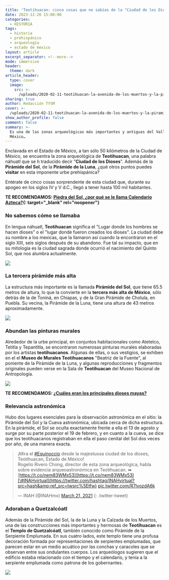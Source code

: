 ```yaml
---
title: 'Teotihuacan: cinco cosas que no sabías de la "Ciudad de los Dioses"'
date: 2023-12-26 15:00:00
categories:
  - HISTORIA
tags:
  - historia
  - prehispánico
  - arqueología
  - estado de mexico
layout: article
excerpt_separator: <!--more-->
mode: immersive
header:
  theme: dark
article_header:
  type: cover
  image:
    src: >-
      /uploads/2020-02-11-teotihuacan-la-avenida-de-los-muertos-y-la-piramide-del-sol.jpeg
sharing: true
author: Redacción TYSM
cover: >-
  /uploads/2020-02-11-teotihuacan-la-avenida-de-los-muertos-y-la-piramide-del-sol.jpeg
show_author_profile: false
comment: false
summary: >-
  Es una de las zonas arqueológicas más importantes y antiguas del Valle de
  México…
---
```

Enclavada en el Estado de México, a tan sólo 50 kilómetros de la Ciudad de México, se encuentra la zona arqueológica de **Teotihuacan**, una palabra náhuatl que se h traducido decir "**Ciudad de los Dioses**". Además de la **Pirámide del Sol**, de la **Pirámide de la Luna**, ¿qué otros puntos puedes **visitar** en esta imponente urbe prehispánica?

Entérate de cinco cosas sorprendente de esta ciudad que, durante su apogeo en los siglos IV y V d.C., llegó a tener hasta 100 mil habitantes.

**TE RECOMENDAMOS: [Piedra del Sol, ¿por qué se le llama Calendario Azteca?](https://blog.tonoysumariachi.com/historia/2022/08/26/piedra-del-sol-por-que-se-le-llama-calendario-azteca.html){: target="_blank" rel="noopener"}**

### No sabemos cómo se llamaba

En lengua náhuatl, **Teotihuacan** significa el "Lugar donde los hombres se hacen dioses" o el "lugar donde fueron creados los dioses". La ciudad debe su nombre a los mexicas, que la llamaron así cuando la encontraron en el siglo XIII, seis siglos después de su abandono. Fue tal su impacto, que en su mitología es la ciudad sagrada donde ocurrió el nacimiento del Quinto Sol, que nos alumbra actualmente.

![](https://upload.wikimedia.org/wikipedia/commons/1/18/Teotihuacan_opacic.jpg)

### La tercera pirámide más alta

La estructura más importante es la llamada **Pirámide del Sol**, que tiene 65.5 metros de altura, lo que la convierte en la **tercera más alta de México**, sólo detrás de la de Toniná, en Chiapas, y de la Gran Pirámide de Cholula, en Puebla. Su vecina, la Pirámide de la Luna, tiene una altura de 43 metros aproximadamente.

![](https://upload.wikimedia.org/wikipedia/commons/thumb/c/cc/Pyramid_of_the_Sun_-_Teotihuacan_-_panoramio.jpg/1024px-Pyramid_of_the_Sun_-_Teotihuacan_-_panoramio.jpg)

### Abundan las pinturas murales

Alrededor de la urbe principal, en conjuntos habitacionales como Atetelco, Tetitla y Tepantitla, se encontraron numerosas pinturas murales elaboradas por los artistas **teotihuacanos**. Algunas de ellas, o sus vestigios, se exhiben en el el **Museo de Murales Teotihuacanos** "Beatriz de la Fuente", al poniente de la Pirámide de la Luna, y algunas reproducciones y fragmentos originales pueden verse en la Sala de **Teotihuacan** del Museo Nacional de Antropología.

![](https://upload.wikimedia.org/wikipedia/commons/thumb/f/f5/Pintura_mural_teotihuacana_05.jpg/1024px-Pintura_mural_teotihuacana_05.jpg)

**TE RECOMENDAMOS: [¿Cuáles eran los principales dioses mayas?](https://blog.tonoysumariachi.com/historia/2022/09/21/cuales-eran-los-principales-dioses-mayas.html)**

### Relevancia astronómica

Hubo dos lugares esenciales para la observación astronómica en el sitio: la Pirámide del Sol y la Cueva astronómica, ubicada cerca de dicha estructura. En la pirámide, el Sol se oculta exactamente frente a ella el 13 de agosto y surge por su parte posterior el 19 de febrero, y en cuanto a la cueva, se dice que los teotihuacanos registraban en ella el paso cenital del Sol dos veces por año, de una manera exacta.

> ¡Mira el [\#Equinoccio](https://twitter.com/hashtag/Equinoccio?src=hash&amp;ref_src=twsrc%5Etfw) desde la majestuosa ciudad de los dioses, Teotihuacan, Estado de México!<br>Rogelio Rivero Chong, director de esta zona arqueológica, habla sobre evidencia arqueoastronómica en Teotihuacan. ➡ [https://t.co/nem83WMx53](https://t.co/nem83WMx53)[\#INAHvirtual](https://twitter.com/hashtag/INAHvirtual?src=hash&amp;ref_src=twsrc%5Etfw) [pic.twitter.com/R7lvozdA6k](https://t.co/R7lvozdA6k)
>
> — INAH (@INAHmx) [March 21, 2021](https://twitter.com/INAHmx/status/1373696747889950720?ref_src=twsrc%5Etfw)
{: .twitter-tweet}

### Adoraban a Quetzalcóatl

Además de la Pirámide del Sol, la de la Luna y la Calzada de los Muertos, una de las construcciones más importantes y hermosas de **Teotihuacan** es el **Templo de Quetzalcóatl**, también conocido como Pirámide de la Serpiente Emplumada. En sus cuatro lados, este templo tiene una profusa decoración formada por representaciones de serpientes emplumadas, que parecen estar en un medio acuático por las conchas y caracoles que se observan entre sus ondulantes cuerpos. Los arqueólogos sugieren que el edificio estaba relacionado con el tiempo y el calendario, y tenía a la serpiente emplumada como patrona de los gobernantes.

![](https://upload.wikimedia.org/wikipedia/commons/thumb/a/a7/Temple_of_the_feathered_serpent_detail.jpg/1024px-Temple_of_the_feathered_serpent_detail.jpg)

​​​​